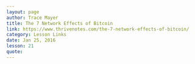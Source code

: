 ```yaml
---
layout: page
author: Trace Mayer
title: The 7 Network Effects of Bitcoin
link: https://www.thrivenotes.com/the-7-network-effects-of-bitcoin/
category: Lesson Links
date: Jan 25, 2016
lesson: 21
quote: 
---
```

